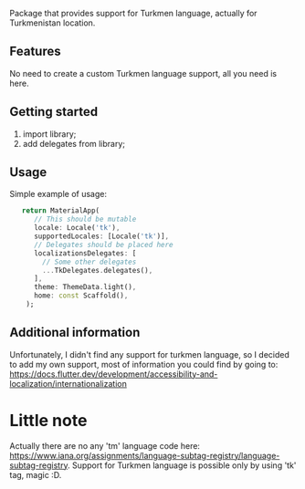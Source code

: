Package that provides support for Turkmen language, actually for Turkmenistan location.

## Features

No need to create a custom Turkmen language support, all you need is here.

## Getting started

1. import library;
2. add delegates from library;

## Usage

Simple example of usage:

```dart
   return MaterialApp(
      // This should be mutable
      locale: Locale('tk'),
      supportedLocales: [Locale('tk')],
      // Delegates should be placed here
      localizationsDelegates: [
        // Some other delegates
        ...TkDelegates.delegates(),
      ],
      theme: ThemeData.light(),
      home: const Scaffold(),
    );
```

## Additional information

Unfortunately, I didn't find any support for turkmen language, so I decided to add my own support, most of information you could find by going to: https://docs.flutter.dev/development/accessibility-and-localization/internationalization

# Little note

Actually there are no any 'tm' language code here: https://www.iana.org/assignments/language-subtag-registry/language-subtag-registry. Support for Turkmen language is possible only by using 'tk' tag, magic :D.
